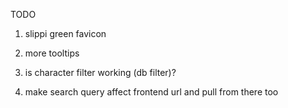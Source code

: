 TODO

1. slippi green favicon

2. more tooltips

3. is character filter working (db filter)?

4. make search query affect frontend url and pull from there too